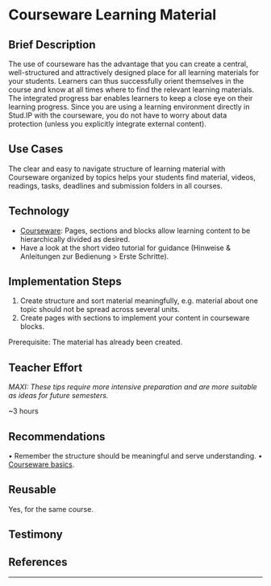 # Courseware Learning Material   
## Brief Description
The use of courseware has the advantage that you can create a central, well-structured and attractively designed place for all learning materials for your students. Learners can thus successfully orient 
themselves in the course and know at all times where to find the relevant learning materials. The integrated progress bar enables learners to keep a close eye on their learning progress. 
Since you are using a learning environment directly in Stud.IP with the courseware, you do not have to worry about data protection (unless you explicitly integrate external content).



## Use Cases 
The clear and easy to navigate structure of learning material with Courseware organized by topics helps your students find material, videos, readings, tasks, deadlines and submission folders in all courses. 

## Technology
- <a href="https://digitale-lehre.virtuos.uni-osnabrueck.de/eintrag/courseware/" target="_blank">Courseware</a>: Pages, sections and blocks allow 
learning content to be hierarchically divided as desired. 
- Have a look at the short video tutorial for guidance (Hinweise & Anleitungen zur Bedienung > Erste Schritte).  


## Implementation Steps
1.	Create structure and sort material meaningfully, e.g. material about one topic should not be spread across several units. 
2.	Create pages with sections to implement your content in courseware blocks. 

Prerequisite: The material has already been created. 

## Teacher Effort
*MAXI: These tips require more intensive preparation and are more suitable as ideas for future semesters.*

~3 hours 

## Recommendations 
•	Remember the structure should be meaningful and serve understanding.
•	<a href="https://digitale-lehre.virtuos.uni-osnabrueck.de/eintrag/courseware/" target="_blank">Courseware basics</a>. 

## Reusable
Yes, for the same course. 

## Testimony 
[//]: <> (testimony= kai-Uwe?)

## References
[//]: <> (References='emtpy') 

----
[//]: <> (task_complexity='3')